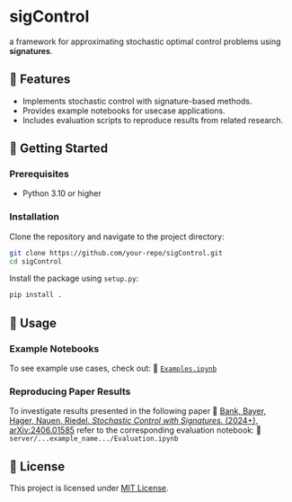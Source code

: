 # sigControl
a framework for approximating stochastic optimal control problems using **signatures**.

## 📌 Features
- Implements stochastic control with signature-based methods.
- Provides example notebooks for usecase applications.
- Includes evaluation scripts to reproduce results from related research.

## 🚀 Getting Started
### Prerequisites
- Python 3.10 or higher
### Installation
Clone the repository and navigate to the project directory:
```sh
git clone https://github.com/your-repo/sigControl.git
cd sigControl
```
Install the package using `setup.py`:
```sh
pip install .
```

## 📂 Usage
### Example Notebooks
To see example use cases, check out:
📄 [`Examples.ipynb`](./Examples.ipynb)  
### Reproducing Paper Results
To investigate results presented in the following paper
📄 [Bank, Bayer, Hager, Nauen, Riedel. *Stochastic Control with Signatures.* (2024+), arXiv:2406.01585](https://arxiv.org/abs/2406.01585)
refer to the corresponding evaluation notebook:
📄 `server/...example_name.../Evaluation.ipynb`

## 📜 License
This project is licensed under [MIT License](LICENSE).  
